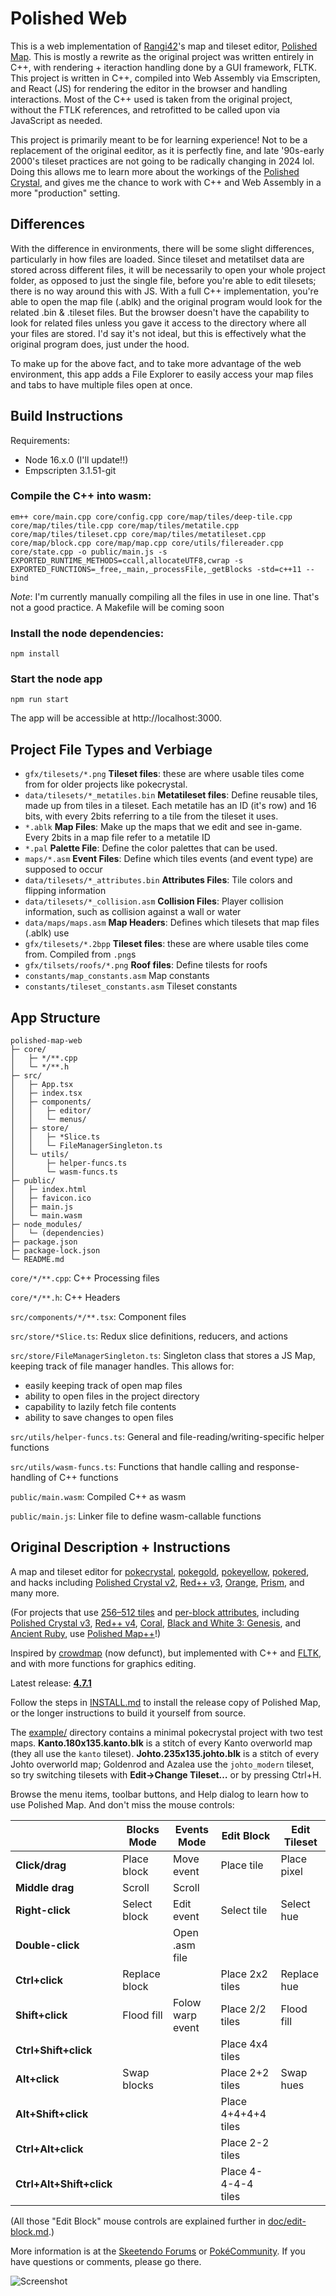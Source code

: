 # Polished Web

This is a web implementation of [Rangi42](https://github.com/Rangi42)'s map and tileset editor, [Polished Map](https://github.com/Rangi42/polished-map). This is mostly a rewrite as the original project was written entirely in C++, with rendering + iteraction handling done by a GUI framework, FLTK. This project is written in C++, compiled into Web Assembly via Emscripten, and React (JS) for rendering the editor in the browser and handling interactions. Most of the C++ used is taken from the original project, without the FTLK references, and retrofitted to be called upon via JavaScript as needed.

This project is primarily meant to be for learning experience! Not to be a replacement of the original eeditor, as it is perfectly fine, and late '90s-early 2000's tileset practices are not going to be radically changing in 2024 lol. Doing this allows me to learn more about the workings of the [Polished Crystal](https://github.com/Rangi42/polishedcrystal/tree/9bit), and gives me the chance to work with C++ and Web Assembly in a more "production" setting.

## Differences

With the difference in environments, there will be some slight differences, particularly in how files are loaded. Since tileset and metatilset data are stored across different files, it will be necessarily to open your whole project folder, as opposed to just the single file, before you're able to edit tilesets; there is no way around this with JS. With a full C++ implementation, you're able to open the map file (.ablk) and the original program would look for the related .bin & .tileset files. But the browser doesn't have the capability to look for related files unless you gave it access to the directory where all your files are stored. I'd say it's not ideal, but this is effectively what the original program does, just under the hood.

To make up for the above fact, and to take more advantage of the web environment, this app adds a File Explorer to easily access your map files and tabs to have multiple files open at once. 

## Build Instructions

Requirements:
- Node 16.x.0 (I'll update!!)
- Empscripten 3.1.51-git

### Compile the C++ into wasm:

```
em++ core/main.cpp core/config.cpp core/map/tiles/deep-tile.cpp core/map/tiles/tile.cpp core/map/tiles/metatile.cpp core/map/tiles/tileset.cpp core/map/tiles/metatileset.cpp core/map/block.cpp core/map/map.cpp core/utils/filereader.cpp core/state.cpp -o public/main.js -s EXPORTED_RUNTIME_METHODS=ccall,allocateUTF8,cwrap -s EXPORTED_FUNCTIONS=_free,_main,_processFile,_getBlocks -std=c++11 --bind
```
_Note_: I'm currently manually compiling all the files in use in one line. That's not a good practice. A Makefile will be coming soon

### Install the node dependencies:
```
npm install
```

### Start the node app

```
npm run start
```

The app will be accessible at http://localhost:3000.

## Project File Types and Verbiage

- `gfx/tilesets/*.png` **Tileset files**: these are where usable tiles come from for older projects like pokecrystal.
- `data/tilesets/*_metatiles.bin` **Metatileset files**: Define reusable tiles, made up from tiles in a tileset. Each metatile has an ID (it's row) and 16 bits, with every 2bits referring to a tile from the tileset it uses. 
- `*.ablk` **Map Files**: Make up the maps that we edit and see in-game. Every 2bits in a map file refer to a metatile ID
- `*.pal` **Palette File**: Define the color palettes that can be used. 
- `maps/*.asm` **Event Files**: Define which tiles events (and event type) are supposed to occur
- `data/tilesets/*_attributes.bin` **Attributes Files**: Tile colors and flipping information
- `data/tilesets/*_collision.asm` **Collision Files**: Player collision information, such as collision against a wall or water
- `data/maps/maps.asm` **Map Headers**: Defines which tilesets that map files (.ablk) use
- `gfx/tilesets/*.2bpp` **Tileset files**: these are where usable tiles come from. Compiled from `.png`s
- `gfx/tilsets/roofs/*.png` **Roof files**: Define tilests for roofs
- `constants/map_constants.asm` Map constants
- `constants/tileset_constants.asm` Tileset constants

## App Structure

```
polished-map-web
├─ core/
│   ├─ */**.cpp
│   └─ */**.h
├─ src/
│   ├─ App.tsx
│   ├─ index.tsx
│   ├─ components/
│   │   ├─ editor/
│   │   └─ menus/
│   ├─ store/
│   │   ├─ *Slice.ts
│   │   └─ FileManagerSingleton.ts
│   └─ utils/
│       ├─ helper-funcs.ts
│       └─ wasm-funcs.ts
├─ public/
│   ├─ index.html
│   ├─ favicon.ico
│   ├─ main.js
│   └─ main.wasm
├─ node_modules/
│   └─ (dependencies)
├─ package.json
├─ package-lock.json
└─ README.md
```

`core/*/**.cpp`: C++ Processing files

`core/*/**.h`: C++ Headers 

`src/components/*/**.tsx`: Component files

`src/store/*Slice.ts`: Redux slice definitions, reducers, and actions

`src/store/FileManagerSingleton.ts`: Singleton class that stores a JS Map, keeping track of file manager handles. This allows for:

- easily keeping track of open map files
- ability to open files in the project directory
- capability to lazily fetch file contents
- ability to save changes to open files

`src/utils/helper-funcs.ts`: General and file-reading/writing-specific helper functions

`src/utils/wasm-funcs.ts`: Functions that handle calling and response-handling of C++ functions

`public/main.wasm`: Compiled C++ as wasm

`public/main.js`: Linker file to define wasm-callable functions

## Original Description + Instructions

A map and tileset editor for [pokecrystal](https://github.com/pret/pokecrystal), [pokegold](https://github.com/pret/pokegold), [pokeyellow](https://github.com/pret/pokeyellow), [pokered](https://github.com/pret/pokered), and hacks including [Polished Crystal v2](https://github.com/Rangi42/polishedcrystal/tree/v2.2.0), [Red++ v3](https://github.com/TheFakeMateo/rpp-backup), [Orange](https://github.com/PiaCarrot/pokeorange), [Prism](http://www.pokemonprism.com/), and many more.

(For projects that use [256–512 tiles](https://github.com/pret/pokecrystal/wiki/Expand-tilesets-from-192-to-255-tiles) and [per-block attributes](https://github.com/pret/pokecrystal/wiki/Allow-tiles-to-have-different-attributes-in-different-blocks-\(including-X-and-Y-flip\)), including [Polished Crystal v3](https://github.com/Rangi42/polishedcrystal), [Red++ v4](https://github.com/TheFakeMateo/RedPlusPlus), [Coral](https://github.com/pkmncoraldev/polishedcoral), [Black and White 3: Genesis](https://github.com/AzureKeys/BW3G), and [Ancient Ruby](https://github.com/BloodlessNS/ancientruby), use [Polished Map++](https://github.com/Rangi42/polished-map/tree/plusplus)!)

Inspired by [crowdmap](https://github.com/yenatch/crowdmap) (now defunct), but implemented with C++ and [FLTK](http://www.fltk.org/), and with more functions for graphics editing.

Latest release: [**4.7.1**](https://github.com/Rangi42/polished-map/releases/tag/v4.7.1)

Follow the steps in [INSTALL.md](INSTALL.md) to install the release copy of Polished Map, or the longer instructions to build it yourself from source.

The [example/](example/) directory contains a minimal pokecrystal project with two test maps. **Kanto.180x135.kanto.blk** is a stitch of every Kanto overworld map (they all use the `kanto` tileset). **Johto.235x135.johto.blk** is a stitch of every Johto overworld map; Goldenrod and Azalea use the `johto_modern` tileset, so try switching tilesets with **Edit→Change Tileset…** or by pressing Ctrl+H.

Browse the menu items, toolbar buttons, and Help dialog to learn how to use Polished Map. And don't miss the mouse controls:

|                          | Blocks Mode   | Events Mode      | Edit Block          | Edit Tileset |
|--------------------------|---------------|------------------|---------------------|--------------|
| **Click/drag**           | Place block   | Move event       | Place tile          | Place pixel  |
| **Middle drag**          | Scroll        | Scroll           |                     |              |
| **Right-click**          | Select block  | Edit event       | Select tile         | Select hue   |
| **Double-click**         |               | Open .asm file   |                     |              |
| **Ctrl+click**           | Replace block |                  | Place 2x2 tiles     | Replace hue  |
| **Shift+click**          | Flood fill    | Folow warp event | Place 2/2 tiles     | Flood fill   |
| **Ctrl+Shift+click**     |               |                  | Place 4x4 tiles     |              |
| **Alt+click**            | Swap blocks   |                  | Place 2+2 tiles     | Swap hues    |
| **Alt+Shift+click**      |               |                  | Place 4+4+4+4 tiles |              |
| **Ctrl+Alt+click**       |               |                  | Place 2-2 tiles     |              |
| **Ctrl+Alt+Shift+click** |               |                  | Place 4-4-4-4 tiles |              |

(All those "Edit Block" mouse controls are explained further in [doc/edit-block.md](doc/edit-block.md).)

More information is at the [Skeetendo Forums](https://hax.iimarckus.org/topic/7222/) or [PokéCommunity](https://www.pokecommunity.com/showthread.php?t=425994). If you have questions or comments, please go there.

![Screenshot](screenshot.png)
